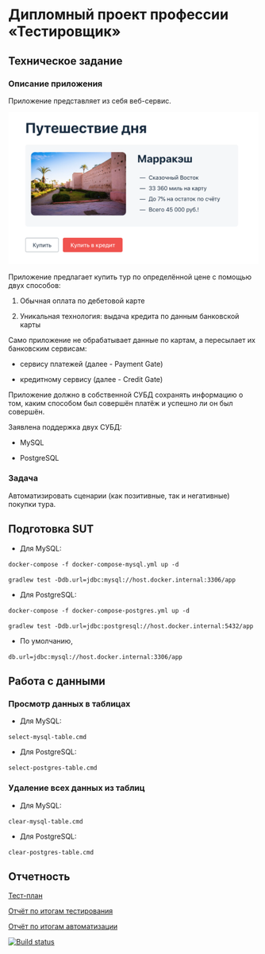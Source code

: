 # Дипломный проект профессии «Тестировщик»

## Техническое задание

### Описание приложения

Приложение представляет из себя веб-сервис.

![](./issues/service.png)

Приложение предлагает купить тур по определённой цене с помощью двух способов:

1. Обычная оплата по дебетовой карте

2. Уникальная технология: выдача кредита по данным банковской карты

Само приложение не обрабатывает данные по картам, а пересылает их банковским сервисам:

* сервису платежей (далее - Payment Gate)

* кредитному сервису (далее - Credit Gate)

Приложение должно в собственной СУБД сохранять информацию о том, каким способом был совершён платёж и успешно ли он был совершён.

Заявлена поддержка двух СУБД:

* MySQL

* PostgreSQL

### Задача

Автоматизировать сценарии (как позитивные, так и негативные) покупки тура.

## Подготовка SUT

- Для MySQL:

```docker-compose -f docker-compose-mysql.yml up -d```

```gradlew test -Ddb.url=jdbc:mysql://host.docker.internal:3306/app```

- Для PostgreSQL:

```docker-compose -f docker-compose-postgres.yml up -d```

```gradlew test -Ddb.url=jdbc:postgresql://host.docker.internal:5432/app```

- По умолчанию, 

```db.url=jdbc:mysql://host.docker.internal:3306/app```

## Работа с данными

### Просмотр данных в таблицах 

- Для MySQL:

```select-mysql-table.cmd```

- Для PostgreSQL:

```select-postgres-table.cmd```

### Удаление всех данных из таблиц 

- Для MySQL:

```clear-mysql-table.cmd```

- Для PostgreSQL:

```clear-postgres-table.cmd```

## Отчетность

[Тест-план](https://github.com/pava-14/qadplm/blob/master/Plan.md)

[Отчёт по итогам тестирования](https://github.com/pava-14/qadplm/blob/master/Report.md)

[Отчёт по итогам автоматизации](https://github.com/pava-14/qadplm/blob/master/Summary.md)

[![Build status](https://ci.appveyor.com/api/projects/status/i9yb3ium1awcukpr/branch/master?svg=true)](https://ci.appveyor.com/project/pava-14/qadplm/branch/master)
